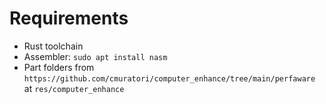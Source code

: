 # Requirements

* Rust toolchain
* Assembler: `sudo apt install nasm`
* Part folders from `https://github.com/cmuratori/computer_enhance/tree/main/perfaware` at `res/computer_enhance`
